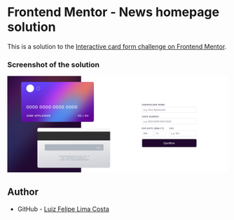 # Frontend Mentor - News homepage solution

This is a solution to the [Interactive card form challenge on Frontend Mentor](https://www.frontendmentor.io/challenges/interactive-card-details-form-XpS8cKZDWw).

### Screenshot of the solution

![](./screenshot.png)

## Author

- GitHub - [Luiz Felipe Lima Costa](https://github.com/luizcostaxp)